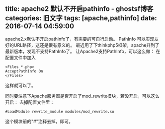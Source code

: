 title: apache2 默认不开启pathinfo - ghostsf博客
categories: 旧文字
tags: [apache,pathinfo]
date: 2016-07-14 04:59:00
---
apache2.x默认不开启pathinfo了，有需要的可自行启动。
PathInfo 可以实现友好的URL路径，这还是很有意义的。
最近用了下thinkphp5框架，apache升到了最新版本，发现不支持PathInfo了。
让Apache2支持PathInfo，可以这么做：
在配置文件中加入

    <Files *.php>
    AcceptPathInfo On
    </Files>

这样就可以了。

同时要注意下Apache服务器是否开启了mod_rewrite模块，若没开启，可以这么开启：
去掉配置文件里：

    #LoadModule rewrite_module modules/mod_rewrite.so
这个模块前的"#"注释去掉，即可。